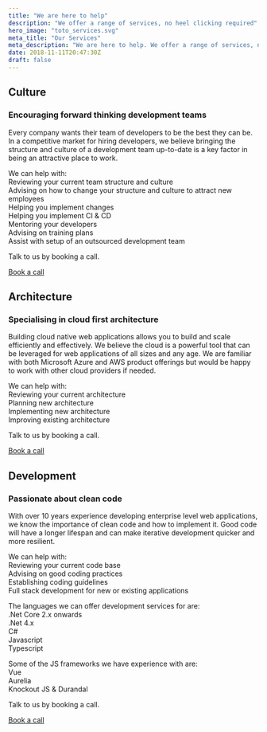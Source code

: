 ```yaml
---
title: "We are here to help"
description: "We offer a range of services, no heel clicking required"
hero_image: "toto_services.svg"
meta_title: "Our Services"
meta_description: "We are here to help. We offer a range of services, no heel clicking required"
date: 2018-11-11T20:47:30Z
draft: false
---
```

<div class="title-wrapper wide-title-wrapper has-text-centered" id="culture">
  <h2 class="title is-2">Culture</h2>
  <h3 class="subtitle is-5 is-muted">Encouraging forward thinking development teams</h3>
  <div class="divider is-centered"></div>
</div>
<div class="service-card mt-20">
    <p>
        Every company wants their team of developers to be the best they can be. In a competitive market for hiring developers, we believe bringing the structure and culture of a development team up-to-date is a key factor in being an attractive place to work. 
    </p>
    <p>
        We can help with:
        <br/>
        <i class="fas fa-search"></i> Reviewing your current team structure and culture
        <br/>
        <i class="fas fa-brain"></i> Advising on how to change your structure and culture to attract new employees
        <br/>
        <i class="fas fa-code-branch"></i> Helping you implement changes
        <br/>
        <i class="fas fa-building"></i> Helping you implement CI & CD 
        <br/>
        <i class="fas fa-chalkboard-teacher"></i> Mentoring your developers
        <br/>
        <i class="fas fa-list"></i> Advising on training plans
        <br/>
        <i class="fas fa-globe-americas"></i> Assist with setup of an outsourced development team
    </p>
    <p>
        Talk to us by booking a call.
    </p>
    <a class="button cta rounded primary-btn raised" href="" onclick="Calendly.showPopupWidget('https://calendly.com/yellowbrickcode');return false;">Book a call</a>
</div>
<div class="title-wrapper wide-title-wrapper has-text-centered" id="architecture">
    <h2 class="title is-2">Architecture</h2>
    <h3 class="subtitle is-5 is-muted">Specialising in cloud first architecture</h3>
    <div class="divider is-centered"></div>
</div>
<div class="service-card mt-20">
    <p>
        Building cloud native web applications allows you to build and scale efficiently and effectively. We believe the cloud is a powerful tool that can be leveraged for web applications of all sizes and any age. We are familiar with both Microsoft Azure and AWS product offerings but would be happy to work with other cloud providers if needed.
    </p>
    <p>
        We can help with:
        <br/>
        <i class="fas fa-search"></i> Reviewing your current architecture
        <br/>
        <i class="fas fa-brain"></i> Planning new architecture
        <br/>
        <i class="fas fa-code-branch"></i> Implementing new architecture
        <br/>
        <i class="fas fa-star"></i> Improving existing architecture
    </p>
    <p>
        Talk to us by booking a call.
    </p>
    <a class="button cta rounded primary-btn raised" href="" onclick="Calendly.showPopupWidget('https://calendly.com/yellowbrickcode');return false;">Book a call</a>
</div>
<div class="title-wrapper wide-title-wrapper has-text-centered" id="development">
  <h2 class="title is-2">Development</h2>
  <h3 class="subtitle is-5 is-muted">Passionate about clean code</h3>
  <div class="divider is-centered"></div>
</div>
<div class="service-card mt-20">
    <p>
        With over 10 years experience developing enterprise level web applications, we know the importance of clean code and how to implement it. Good code will have a longer lifespan and can make iterative development quicker and more resilient.
    </p>
    <p>
        We can help with:
        <br/>
        <i class="fas fa-glasses"></i> Reviewing your current code base 
        <br/>
        <i class="fas fa-comments"></i> Advising on good coding practices
        <br/>
        <i class="fas fa-columns"></i> Establishing coding guidelines
        <br/>
        <i class="fas fa-code"></i> Full stack development for new or existing applications 
    </p>
    <p>
        The languages we can offer development services for are:
        <br/>
        <i class="fab fa-microsoft"></i> .Net Core 2.x onwards
        <br/>
        <i class="fab fa-microsoft"></i> .Net 4.x
        <br/>
        <i class="fab fa-microsoft"></i> C#
        <br/>
        <i class="fab fa-js"></i> Javascript
        <br/>
        <i class="fab fa-microsoft"></i> Typescript
    </p>
    <p>
        Some of the JS frameworks we have experience with are:
        <br/>
        <i class="fab fa-vuejs"></i> Vue
        <br/>
        <i class="fab fa-js"></i> Aurelia
        <br/>
        <i class="fab fa-js"></i> Knockout JS & Durandal
    </p>
    <p>
        Talk to us by booking a call.
    </p>
    <a class="button cta rounded primary-btn raised" href="" onclick="Calendly.showPopupWidget('https://calendly.com/yellowbrickcode');return false;">Book a call</a>
</div>
